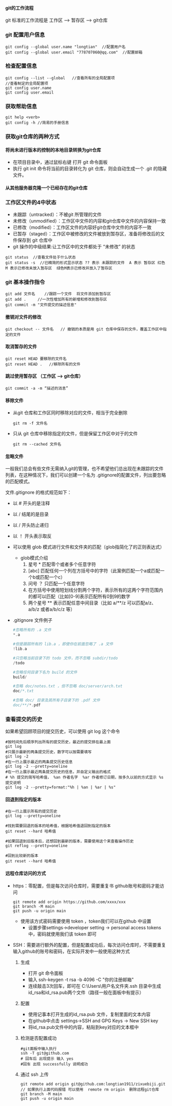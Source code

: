 #### git的工作流程

git 标准的工作流程是 工作区 --> 暂存区 --> git仓库 

### git 配置用户信息

~~~
git config --global user.name "longtian"  //配置用户名
git config --global user.email "778707060@qq.com"  //配置邮箱
~~~

### 检查配置信息

~~~
git config --list --global   //查看所有的全局配置项
//查看制定的全局配置项
git config user.name
git config user.email
~~~

### 获取帮助信息

~~~
git help <verb>
git config -h //简易的手册信息
~~~

### 获取git仓库的两种方式

#### 将尚未进行版本的控制的本地目录转换为git仓库

- 在项目目录中，通过鼠标右键 打开 git 命令面板
- 执行 git init 命令将当前的目录转化为 git 仓库，则会自动生成一个 .git 的隐藏文件。

#### 从其他服务器克隆一个已经存在的git仓库

### 工作区文件的4中状态

- 未跟踪（untracked）：不被git 所管理的文件
- 未修改（unmodified）：工作区中文件的内容和git仓库中文件的内容保持一致
- 已修改（modified）：工作区文件的内容好git仓库中文件的内容不一致
- 已暂存（staged）：工作区中被修改的文件被放到暂存区，准备将修改后的文件保存到 git 仓库中
- git 操作的中级结果:让工作区中的文件都处于 “未修改” 的状态

~~~
git status  //查看文件处于什么状态
git status -s  //已精简的形式显示状态 ?? 表示 未跟踪的文件  A 表示 暂存区 红色M 表示已修改未放入暂存区  绿色M表示已修改并放入了暂存区
~~~

### git 基本操作指令

~~~
git add 文件名    //跟踪一个文件  将文件添加到暂存区
git add .     //一次性增加所有的新增和修改到暂存区
git commit -m "文件提交的描述信息"  
~~~

#### 撤销对文件的修改

~~~
git checkout -- 文件名   // 撤销的本质是用 git 仓库中保存的文件，覆盖工作区中指定的文件
~~~

#### 取消暂存的文件

~~~
git reset HEAD 要移除的文件名
git reset HEAD .   //移除所有的文件
~~~

#### 跳过使用暂存区 （工作区 --> git仓库）

~~~
git commit -a -m “描述的消息”
~~~

#### 移除文件

- 从git 仓库和工作区同时移除对应的文件，相当于完全删除

  ~~~
  git rm -f 文件名
  ~~~

- 只从 git  仓库中移除指定的文件，但是保留工作区中对于的文件

  ~~~
  git rm --cached 文件名
  ~~~

#### 忽略文件

一般我们总会有些文件无需纳入git的管理，也不希望他们总出现在未跟踪的文件列表，在这种情况下，我们可以创建一个名为 .gitignore的配置文件，列出要忽略的匹配模式。

文件.gitignore 的格式规范如下：

- 以 # 开头的是注释
- 以 /  结尾的是目录
- 以 / 开头防止递归
- 以 ！ 开头表示取反
- 可以使用 glob 模式进行文件和文件夹的匹配（glob指简化了的正则表达式）
  - glob模式介绍
    1. 星号 * 匹配零个或者多个任意字符
    2. [abc] 匹配任何一个列在方括号中的字符（此案例匹配一个a或匹配一个b或匹配一个c）
    3. 问号 ？ 只匹配一个任意字符
    4. 在方括号中使用短划线分割两个字符，表示所有的这两个字符范围内的都可以匹配（比如[0-9]表示匹配所有0到9的数字
    5. 两个星号 ** 表示匹配任意中间目录（比如 a/**/z 可以匹配a/z、 a/b/z 或者a/b/c/z 等）

- .gitignore 文件例子

  ~~~php
  #忽略所有的 .a 文件
  *.a
  
  #但是跟踪所有的 lib.a ，即使你在前面忽略了 .a 文件
  !lib.a
  
  #只忽略当前目录下的 todo 文件，而不忽略 subdir/todo 
  /todo
  
  #忽略任何目录下名为 build 的文件
  build/
  
  #忽略 doc/notes.txt ，但不忽略 doc/server/arch.txt
  doc/*.txt
  
  #忽略 doc/ 目录及其所有子目录下的 .pdf 文件
  doc/**/*.pdf
  ~~~

### 查看提交的历史

如果希望回顾项目的提交历史，可以使用 git log 这个命令

~~~
#按时间先后顺序列出所有的提交历史，最近的提交排在最上面
git log
#只展示最新的两条提交历史，数字可以按需要填写
git log -2
#在一行上展示最近的两条提交历史信息
git log -2 --pretty=oneline
#在一行上展示最近两条提交历史的信息，并自定义输出的格式
# %h 提交的简写哈希值， %an 作者名字  %ar 作者修订日期，按多久以前的方式显示 %s 提交说明
git log -2 --pretty=format:"%h | %an | %ar | %s"
~~~

#### 回退到指定的版本

~~~
#在一行上展示所有的提交历史
git log --pretty=oneline

#找到需要回退的版本的哈希值，根据哈希值退回到指定的版本
git reset --hard 哈希值

#如果回退到旧版本后，还想回到最新的版本，需要使用这个来查看操作历史
git reflog --pretty=oneline

#回到比较新的版本
git reset --hard 哈希值
~~~

#### 远程仓库访问的方式

- https：零配置，但是每次访问仓库时，需要重复书 github账号和密码才能访问

  ~~~
  git remote add origin https://github.com/xxxx/xxx
  git branch -M main
  git push -u origin main
  ~~~

  - 使用该方式密码需要使用 token ，token我们可以在github 中设置
    - 设置步骤settings->developer setting -> personal access tokens中，密码就使用我们该 token 即可

- SSH：需要进行额外的配置，但是配置成功后，每次访问仓库时，不需要重复输入github的账号和密码，在实际开发中一般使用这种方式

  1. 生成

     - 打开 git 命令面板
     - 输入 ssh-keygen -t  rsa -b 4096 -C "你的注册邮箱"
     - 连续敲击3次回车，即可在 C:\Users\用户名文件夹\.ssh 目录中生成 id_rsa和id_rsa.pub两个文件（路径一般在面板中有提示）

  2. 配置

     - 使用记事本打开生成的id_rsa.pub 文件，复制里面的文本内容
     - 在github中点击 settings->SSH and GPG Keys -> New SSH key
     - 将id_rsa.pub文件中的内容，粘贴到key对应的文本框中

  3. 检测是否配置成功

     ~~~
     #git面板中输入执行
     ssh -T git@github.com
     # 回车后 出现提示 输入 yes
     #回车 出现 successfully 说明成功
     ~~~

  4. 通过 ssh 上传

     ~~~
     git remote add origin git@github.com:longtian1911/zixuebiji.git
     // 如果执行上面代码报错 可以使用  remote rm origin  删除远程git仓库
     git branch -M main
     git push -u origin main
     ~~~

     









































